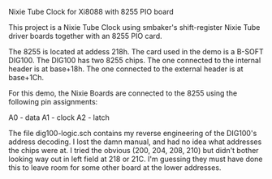 Nixie Tube Clock for Xi8088 with 8255 PIO board

This project is a Nixie Tube Clock using smbaker's shift-register
Nixie Tube driver boards together with an 8255 PIO card.

The 8255 is located at addess 218h. The card used in the demo is
a B-SOFT DIG100. The DIG100 has two 8255 chips. The one connected
to the internal header is at base+18h. The one connected to the
external header is at base+1Ch.

For this demo, the Nixie Boards are connected to the 8255 using 
the following pin assignments:

  A0 - data
  A1 - clock
  A2 - latch

The file dig100-logic.sch contains my reverse engineering of the
DIG100's address decoding. I lost the damn manual, and had no 
idea what addresses the chips were at. I tried the obvious 
(200, 204, 208, 210) but didn't bother looking way out in 
left field at 218 or 21C. I'm guessing they must have done
this to leave room for some other board at the lower 
addresses. 
